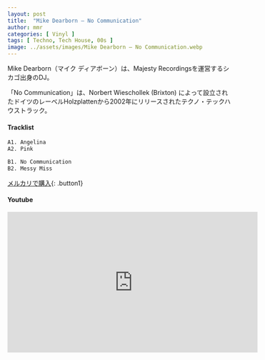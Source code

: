 ```yaml
---
layout: post
title:  "Mike Dearborn – No Communication"
author: mmr
categories: [ Vinyl ]
tags: [ Techno, Tech House, 00s ]
image: ../assets/images/Mike Dearborn – No Communication.webp
---
```


Mike Dearborn（マイク ディアボーン）は、Majesty Recordingsを運営するシカゴ出身のDJ。

「No Communication」は、Norbert Wieschollek (Brixton) によって設立されたドイツのレーベルHolzplattenから2002年にリリースされたテクノ・テックハウストラック。

#### Tracklist
```md
A1. Angelina
A2. Pink

B1. No Communication
B2. Messy Miss
```

[メルカリで購入](https://jp.mercari.com/item/m67887411446?afid=6142608987){: .button1}

#### Youtube
<iframe width="560" height="315" src="https://www.youtube.com/embed/8d4DqNWv9Qg?si=Af1KYNUnEd3WgwQr" title="YouTube video player" frameborder="0" allow="accelerometer; autoplay; clipboard-write; encrypted-media; gyroscope; picture-in-picture; web-share" referrerpolicy="strict-origin-when-cross-origin" allowfullscreen></iframe>